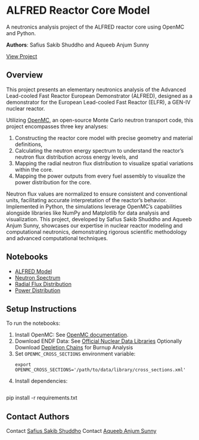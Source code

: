 # ALFRED Reactor Core Model
A neutronics analysis project of the ALFRED reactor core using OpenMC and Python.

**Authors**: Safius Sakib Shuddho and Aqueeb Anjum Sunny

[View Project](https://sshuddho.github.io/neutronics-alfred)

## Overview
This project presents an elementary neutronics analysis of the Advanced Lead-cooled Fast Reactor European Demonstrator (ALFRED), designed as a demonstrator for the European Lead-cooled Fast Reactor (ELFR), a GEN-IV nuclear reactor.

Utilizing [OpenMC](https://openmc.org), an open-source Monte Carlo neutron transport code, this project encompasses three key analyses:

1. Constructing the reactor core model with precise geometry and material definitions,
2. Calculating the neutron energy spectrum to understand the reactor’s neutron flux distribution across energy levels, and
3. Mapping the radial neutron flux distribution to visualize spatial variations within the core.
4. Mapping the power outputs from every fuel assembly to visualize the power distribution for the core.

Neutron flux values are normalized to ensure consistent and conventional units, facilitating accurate interpretation of the reactor’s behavior. Implemented in Python, the simulations leverage OpenMC’s capabilities alongside libraries like NumPy and Matplotlib for data analysis and visualization. This project, developed by Safius Sakib Shuddho and Aqueeb Anjum Sunny, showcases our expertise in nuclear reactor modeling and computational neutronics, demonstrating rigorous scientific methodology and advanced computational techniques.

## Notebooks
- [ALFRED Model](notebooks/ALFRED-model/ALFRED-model.ipynb)
- [Neutron Spectrum](notebooks/neutron-spectrum/neutron-spectrum.ipynb)
- [Radial Flux Distribution](notebooks/radial-flux/radial-flux.ipynb)
- [Power Distribution](notebooks/power-distribution/power-distribution.ipynb)

## Setup Instructions
To run the notebooks:
1.	Install OpenMC: See [OpenMC documentation](https://docs.openmc.org/en/stable/quickinstall.html).
2.	Download ENDF Data: See [Official Nuclear Data Libraries](https://openmc.org/official-data-libraries/)
	Optionally Download [Depletion Chains](https://openmc.org/depletion-chains/) for Burnup Analysis
3.	Set `OPENMC_CROSS_SECTIONS` environment variable:
	```command
	export OPENMC_CROSS_SECTIONS='/path/to/data/library/cross_sections.xml'
4.	Install dependencies:
	```command
   pip install -r requirements.txt
   

## Contact Authors
Contact [Safius Sakib Shuddho](mailto:sshuddho@gmail.com)
Contact [Aqueeb Anjum Sunny](mailto:akib.sunny@gmail.com)
